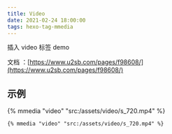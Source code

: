 ```yaml
---
title: Video
date: 2021-02-24 18:00:00
tags: hexo-tag-mmedia
---
```


插入 video 标签 demo

<!-- more -->

文档 ：[https://www.u2sb.com/pages/f98608/](https://www.u2sb.com/pages/f98608/)

## 示例

{% mmedia "video" "src:/assets/video/s_720.mp4" %}

```jinja
{% mmedia "video" "src:/assets/video/s_720.mp4" %}
```
